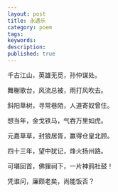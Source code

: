 ```yaml
---
layout: post
title: 永遇乐
category: poem
tags: 
keywords: 
description: 
published: true
---
```



千古江山，英雄无觅，孙仲谋处。

舞榭歌台，风流总被，雨打风吹去。

斜阳草树，寻常巷陌，人道寄奴曾住。

想当年，金戈铁马，气吞万里如虎。

元嘉草草，封狼居胥，赢得仓皇北顾。

四十三年，望中犹记，烽火扬州路。

可堪回首，佛狸祠下，一片神鸦社鼓！

凭谁问，廉颇老矣，尚能饭否？
